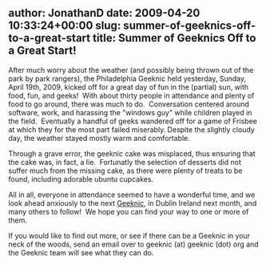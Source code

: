 author: JonathanD
date: 2009-04-20 10:33:24+00:00
slug: summer-of-geeknics-off-to-a-great-start
title: Summer of Geeknics Off to a Great Start!
---

After much worry about the weather (and possibly being thrown out of the park by park rangers), the Philadelphia Geeknic held yesterday, Sunday, April 19th, 2009, kicked off for a great day of fun in the (partial) sun, with food, fun, and geeks!  With about thirty people in attendance and plenty of food to go around, there was much to do.  Conversation centered around software, work, and harassing the "windows guy" while children played in the field.  Eventually a handful of geeks wandered off for a game of Frisbee at which they for the most part failed miserably. Despite the slightly cloudy day, the weather stayed mostly warm and comfortable.

Through a grave error, the geeknic cake was misplaced, thus ensuring that the cake was, in fact, a lie.  Fortunatly the selection of desserts did not suffer much from the missing cake, as there were plenty of treats to be found, including adorable ubuntu cupcakes.

All in all, everyone in attendance seemed to have a wonderful time, and we look ahead anxiously to the next [Geeknic](http://geeknic.org/?p=1), in Dublin Ireland next month, and many others to follow!  We hope you can find your way to one or more of them.

If you would like to find out more, or see if there can be a Geeknic in your neck of the woods, send an email over to geeknic (at) geeknic (dot) org and the Geeknic team will see what they can do.
